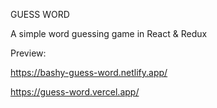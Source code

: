 GUESS WORD

A simple word guessing game in React & Redux

Preview:

https://bashy-guess-word.netlify.app/

https://guess-word.vercel.app/
